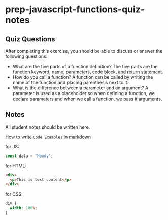 # prep-javascript-functions-quiz-notes

## Quiz Questions

After completing this exercise, you should be able to discuss or answer the following questions:

- What are the five parts of a function definition?
  The five parts are the function keyword, name, parameters, code block, and return statement.
- How do you call a function?
  A function can be called by writing the name of the function and placing parenthesis next to it.
- What is the difference between a parameter and an argument?
  A parameter is used as a placeholder so when defining a function, we declare parameters and when we call a function, we pass it arguments.

## Notes

All student notes should be written here.

How to write `Code Examples` in markdown

for JS:

```javascript
const data = 'Howdy';
```

for HTML:

```html
<div>
  <p>This is text content</p>
</div>
```

for CSS:

```css
div {
  width: 100%;
}
```
